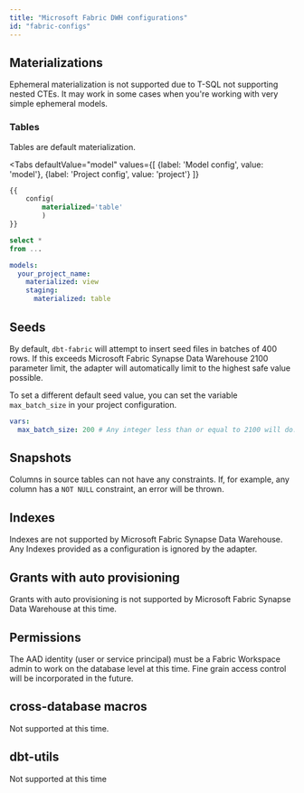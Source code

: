 ```yaml
---
title: "Microsoft Fabric DWH configurations"
id: "fabric-configs"
---
```


## Materializations

Ephemeral materialization is not supported due to T-SQL not supporting nested CTEs. It may work in some cases when you're working with very simple ephemeral models.

### Tables

Tables are default materialization.

<Tabs
defaultValue="model"
values={[
{label: 'Model config', value: 'model'},
{label: 'Project config', value: 'project'}
]}
>

<TabItem value="model">

<File name="models/example.sql">

```sql
{{
    config(
        materialized='table'
        )
}}

select *
from ...
```

</File>

</TabItem>

<TabItem value="project">

<File name="dbt_project.yml">

```yaml
models:
  your_project_name:
    materialized: view
    staging:
      materialized: table
```

</File>

</TabItem>

</Tabs>

## Seeds

By default, `dbt-fabric` will attempt to insert seed files in batches of 400 rows.
If this exceeds Microsoft Fabric Synapse Data Warehouse 2100 parameter limit, the adapter will automatically limit to the highest safe value possible.

To set a different default seed value, you can set the variable `max_batch_size` in your project configuration.

<File name="dbt_project.yml">

```yaml
vars:
  max_batch_size: 200 # Any integer less than or equal to 2100 will do.
```

</File>

## Snapshots

Columns in source tables can not have any constraints.
If, for example, any column has a `NOT NULL` constraint, an error will be thrown.

## Indexes

Indexes are not supported by Microsoft Fabric Synapse Data Warehouse. Any Indexes provided as a configuration is ignored by the adapter.

## Grants with auto provisioning

Grants with auto provisioning is not supported by Microsoft Fabric Synapse Data Warehouse at this time.

## Permissions

The AAD identity (user or service principal) must be a Fabric Workspace admin to work on the database level at this time. Fine grain access control will be incorporated in the future.

## cross-database macros

Not supported at this time.

## dbt-utils

Not supported at this time
